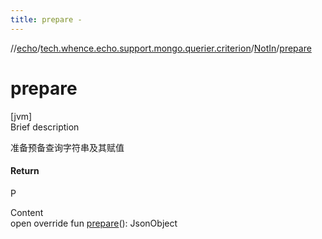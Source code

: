```yaml
---
title: prepare -
---
```

//[echo](../../index.md)/[tech.whence.echo.support.mongo.querier.criterion](../index.md)/[NotIn](index.md)/[prepare](prepare.md)



# prepare  
[jvm]  
Brief description  


准备预备查询字符串及其赋值



#### Return  


P

  
Content  
open override fun [prepare](prepare.md)(): JsonObject  



